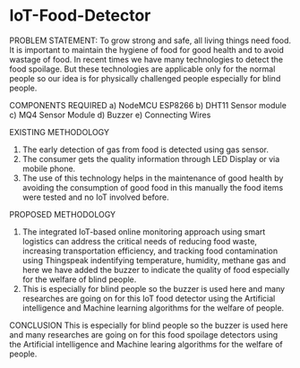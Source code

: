 # IoT-Food-Detector
PROBLEM STATEMENT:
To grow strong and safe, all living things need food. It is important to maintain the hygiene of food for good health and to avoid wastage of food.  In recent   times we  have  many  technologies  to   detect   the   food  spoilage. But these technologies are applicable only for the normal people so our idea is for physically challenged people especially for blind people.

COMPONENTS REQUIRED
a) NodeMCU ESP8266
b) DHT11 Sensor module
c) MQ4 Sensor Module
d) Buzzer
e) Connecting Wires

EXISTING METHODOLOGY
1) The early detection of gas from food is
detected using gas sensor.
2) The consumer gets the quality information
through LED Display or via mobile phone.
3) The use of this technology helps in the
maintenance of good health by avoiding the
consumption of good food in this manually
the food items were tested and no IoT
involved before.

PROPOSED METHODOLOGY
1) The integrated IoT-based online
monitoring approach using smart logistics
can address the critical needs of reducing
food waste, increasing transportation
efficiency, and tracking food
contamination using Thingspeak
indentifying temperature, humidity,
methane gas and here we have added the
buzzer to indicate the quality of food
especially for the welfare of blind people.
2) This is especially for blind people so the
buzzer is used here and many researches
are going on for this IoT food detector
using the Artificial intelligence and
Machine learning algorithms for the
welfare of people.

CONCLUSION
This is especially for blind people so the buzzer is used here and many researches are  going on for this food spoilage detectors using the Artificial intelligence and Machine learing algorithms for the welfare of people.  
